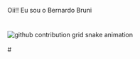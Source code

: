 Oii!! Eu sou o Bernardo Bruni 



















#
<picture>
 <source media="(prefers-color-scheme:dark)" srcset="https://raw.githubsercontent.com/Bruni9029/Bruni9029/output/github-contribution-grid-snake-dark.svg">
 <source media=" (prefers-color-scheme-light)" srcset="https//raw.githubsertcontent.com/Bruni9029/Bruni9029/output/github-contribution-grid-snake.svg">
 <img alt="github contribution grid snake animation" src="https://raw.githubsercontent.com/Bruni9029/Bruni9029/output/github-contribution-grid-snake.svg">
</picture>
<br><br>
#

